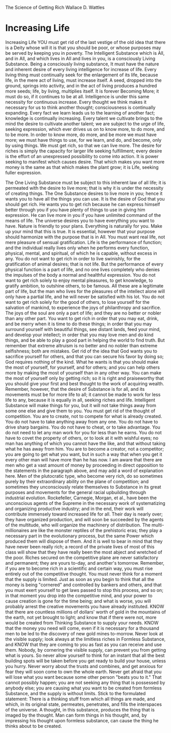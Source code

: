 
The Science of Getting Rich
Wallace D. Wattles

# Increasing Life

Increasing Life
YOU must get rid of the last vestige of the old idea that
there is a Deity whose will it is that you should be poor, or
whose purposes may be served by keeping you in poverty.
The Intelligent Substance which is All, and in All, and
which lives in All and lives in you, is a consciously Living
Substance. Being a consciously living substance, It must
have the nature and inherent desire of every living
intelligence for increase of life. Every living thing must
continually seek for the enlargement of its life, because life,
in the mere act of living, must increase itself.
A seed, dropped into the ground, springs into activity,
and in the act of living produces a hundred more seeds;
life, by living, multiplies itself. It is forever Becoming More;
it must do so, if it continues to be at all.
Intelligence is under this same necessity for
continuous increase. Every thought we think makes it
necessary for us to think another thought; consciousness is
continually expanding. Every fact we learn leads us to the
learning of another fact; knowledge is continually
increasing. Every talent we cultivate brings to the mind the
desire to cultivate another talent; we are subject to the urge
of life, seeking expression, which ever drives us on to know
more, to do more, and to be more.
In order to know more, do more, and be more we must
have more; we must have things to use, for we learn, and
do, and become, only by using things. We must get rich, so
that we can live more.
The desire for riches is simply the capacity for larger
life seeking fulfillment; every desire is the effort of an
unexpressed possibility to come into action. It is power
seeking to manifest which causes desire. That which makes
you want more money is the same as that which makes the
plant grow; it is Life, seeking fuller expression.

The One Living Substance must be subject to this
inherent law of all life; it is permeated with the desire to live
more; that is why it is under the necessity of creating things.
The One Substance desires to live more in you; hence
it wants you to have all the things you can use.
It is the desire of God that you should get rich. He
wants you to get rich because he can express himself better
through you if you have plenty of things to use in giving
him expression. He can live more in you if you have
unlimited command of the means of life.
The universe desires you to have everything you want
to have.
Nature is friendly to your plans.
Everything is naturally for you.
Make up your mind that this is true.
It is essential, however that your purpose should
harmonize with the purpose that is in All.
You must want real life, not mere pleasure of sensual
gratification. Life is the performance of function; and the
individual really lives only when he performs every
function, physical, mental, and spiritual, of which he is
capable, without excess in any.
You do not want to get rich in order to live swinishly,
for the gratification of animal desires; that is not life. But
the performance of every physical function is a part of life,
and no one lives completely who denies the impulses of the
body a normal and healthful expression.
You do not want to get rich solely to enjoy mental
pleasures, to get knowledge, to gratify ambition, to
outshine others, to be famous. All these are a legitimate
part of life, but the man who lives for the pleasures of the
intellect alone will only have a partial life, and he will never
be satisfied with his lot.
You do not want to get rich solely for the good of
others, to lose yourself for the salvation of mankind, to
experience the joys of philanthropy and sacrifice. The joys
of the soul are only a part of life; and they are no better or
nobler than any other part.
You want to get rich in order that you may eat, drink,
and be merry when it is time to do these things; in order
that you may surround yourself with beautiful things, see
distant lands, feed your mind, and develop your intellect;
in order that you may love men and do kind things, and be
able to play a good part in helping the world to find truth.
But remember that extreme altruism is no better and
no nobler than extreme selfishness; both are mistakes.
Get rid of the idea that God wants you to sacrifice
yourself for others, and that you can secure his favor by
doing so; God requires nothing of the kind.
What he wants is that you should make the most of
yourself, for yourself, and for others; and you can help
others more by making the most of yourself than in any
other way.
You can make the most of yourself only by getting
rich; so it is right and praiseworthy that you should give
your first and best thought to the work of acquiring wealth.
Remember, however, that the desire of Substance is
for all, and its movements must be for more life to all; it
cannot be made to work for less life to any, because it is
equally in all, seeking riches and life.
Intelligent Substance will make things for you, but it
will not take things away from some one else and give them
to you.
You must get rid of the thought of competition. You
are to create, not to compete for what is already created.
You do not have to take anything away from any one.
You do not have to drive sharp bargains.
You do not have to cheat, or to take advantage. You do
not need to let any man work for you for less than he earns.
You do not have to covet the property of others, or to
look at it with wishful eyes; no man has anything of which
you cannot have the like, and that without taking what he
has away from him.
You are to become a creator, not a competitor; you are
going to get what you want, but in such a way that when
you get it every other man will have more than he has now.
I am aware that there are men who get a vast amount
of money by proceeding in direct opposition to the
statements in the paragraph above, and may add a word of
explanation here. Men of the plutocratic type, who become
very rich, do so sometimes purely by their extraordinary
ability on the plane of competition; and sometimes they
unconsciously relate themselves to Substance in its great
purposes and movements for the general racial upbuilding
through industrial evolution. Rockefeller, Carnegie,
Morgan, et al., have been the unconscious agents of the
Supreme in the necessary work of systematizing and
organizing productive industry; and in the end, their work
will contribute immensely toward increased life for all.
Their day is nearly over; they have organized production,
and will soon be succeeded by the agents of the multitude,
who will organize the machinery of distribution.
The multi-millionaires are like the monster reptiles of
the prehistoric eras; they play a necessary part in the
evolutionary process, but the same Power which produced
them will dispose of them. And it is well to bear in mind
that they have never been really rich; a record of the private
lives of most of this class will show that they have really been
the most abject and wretched of the poor.
Riches secured on the competitive plane are never
satisfactory and permanent; they are yours to-day, and
another's tomorrow. Remember, if you are to become rich
in a scientific and certain way, you must rise entirely out of
the competitive thought. You must never think for a
moment that the supply is limited. Just as soon as you
begin to think that all the money is being "cornered" and
controlled by bankers and others, and that you must exert
yourself to get laws passed to stop this process, and so on;
in that moment you drop into the competitive mind, and
your power to cause creation is gone for the time being;
and what is worse, you will probably arrest the creative
movements you have already instituted.
KNOW that there are countless millions of dollars'
worth of gold in the mountains of the earth, not yet
brought to light; and know that if there were not, more
would be created from Thinking Substance to supply
your needs.
KNOW that the money you need will come, even if it is
necessary for a thousand men to be led to the discovery of
new gold mines to-morrow.
Never look at the visible supply; look always at the
limitless riches in Formless Substance, and KNOW that
they are coming to you as fast as you can receive and use
them. Nobody, by cornering the visible supply, can prevent
you from getting what is yours.
So never allow yourself to think for an instant that all
the best building spots will be taken before you get ready to
build your house, unless you hurry. Never worry about the
trusts and combines, and get anxious for fear they will soon
come to own the whole earth. Never get afraid that you will
lose what you want because some other person "beats you
to it." That cannot possibly happen; you are not seeking
any thing that is possessed by anybody else; you are
causing what you want to be created from formless
Substance, and the supply is without limits. Stick to the
formulated statement:
There is a thinking stuff from which all things are
made, and which, in its original state, permeates,
penetrates, and fills the interspaces of the universe.
A thought, in this substance, produces the thing that is
imaged by the thought.
Man can form things in his thought, and, by
impressing his thought upon formless substance, can cause
the thing he thinks about to be created.
